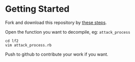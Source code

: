 #   Getting Started

Fork and download this repository by [these steps](https://help.github.com/articles/fork-a-repo).

Open the function you want to decompile, eg: `attack_process`

    cd lf2
    vim attack_process.rb

Push to github to contribute your work if you want.

